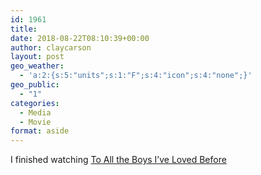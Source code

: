 ```yaml
---
id: 1961
title: 
date: 2018-08-22T08:10:39+00:00
author: claycarson
layout: post
geo_weather:
  - 'a:2:{s:5:"units";s:1:"F";s:4:"icon";s:4:"none";}'
geo_public:
  - "1"
categories: 
  - Media
  - Movie
format: aside
---
```

I finished watching [To All the Boys I&#8217;ve Loved Before](https://www.imdb.com/title/tt3846674/?ref_=nv_sr_1)